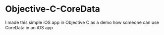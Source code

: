 # Objective-C-CoreData
I made this simple iOS app in Objective C as a demo how someone can use CoreData in an iOS app
